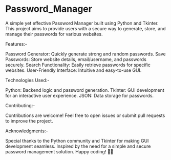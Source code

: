 # Password_Manager

A simple yet effective Password Manager built using Python and Tkinter. This project aims to provide users with a secure way to generate, store, and manage their passwords for various websites.


Features:-

Password Generator: Quickly generate strong and random passwords.
Save Passwords: Store website details, email/username, and passwords securely.
Search Functionality: Easily retrieve passwords for specific websites.
User-Friendly Interface: Intuitive and easy-to-use GUI.


Technologies Used:-

Python: Backend logic and password generation.
Tkinter: GUI development for an interactive user experience.
JSON: Data storage for passwords.


Contributing:-

Contributions are welcome! Feel free to open issues or submit pull requests to improve the project.


Acknowledgments:-

Special thanks to the Python community and Tkinter for making GUI development seamless.
Inspired by the need for a simple and secure password management solution.
Happy coding! 🚀🔐
